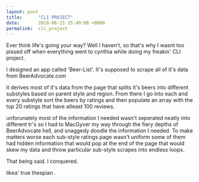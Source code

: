 ```yaml
---
layout: post
title:      "CLI PROJECT"
date:       2018-06-21 15:49:08 +0000
permalink:  cli_project
---
```



Ever think life's going your way? Well I haven't, so that's why I wasnt too pissed off when everything went to cynthia  while doing my freakin' CLI project. 

I designed an app called 'Beer-List'. It's supposed to scrape all of it's data from BeerAdvocate.com

it derives most of it's data from the page that splits it's beers into different substyles based on parent style and region. From there I go into each and every substyle sort the beers by ratings and then populate an array with the top 20 ratings that have atleast 100 reviews. 

unforunately most of the information I needed wasn't seperated neatly into different tr's so I had to MacGyver my way through the fiery depths of BeerAdvocate hell, and snaggedy doodle the information I needed. To make matters worse each sub-style ratings page wasn't uniform some of them had hidden information that would pop at the end of the page that would skew my data and throw particular sub-style scrapes into endless loops.

That being said. I conquered. 

likea' true thespian . 
